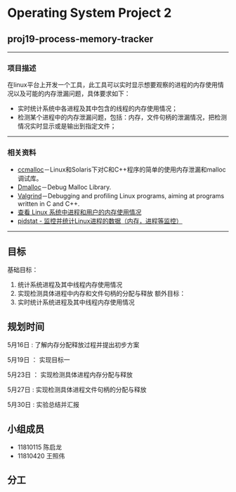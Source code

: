 # Operating System Project 2

## proj19-process-memory-tracker

---

### 项目描述

在linux平台上开发一个工具，此工具可以实时显示想要观察的进程的内存使用情况以及可能的内存泄漏问题，具体要求如下：

- 实时统计系统中各进程及其中包含的线程的内存使用情况；
- 检测某个进程中的内存泄漏问题，包括：内存，文件句柄的泄漏情况，把检测情况实时显示或是输出到指定文件；

---

### 相关资料

- [ccmalloc](http://cs.ecs.baylor.edu/~donahoo/tools/ccmalloc/)－Linux和Solaris下对C和C++程序的简单的使用内存泄漏和malloc调试库。
- [Dmalloc](http://cs.ecs.baylor.edu/~donahoo/tools/ccmalloc/)－Debug Malloc Library.
- [Valgrind](http://valgrind.org/)－Debugging and profiling Linux programs, aiming at programs written in C and C++.
- [查看 Linux 系统中进程和用户的内存使用情况](https://linux.cn/article-11849-1.html)
- [pidstat - 监控并统计Linux进程的数据（内存，进程等监控）](https://developer.aliyun.com/article/71664)

---


## 目标

基础目标：
1. 统计系统进程及其中线程内存使用情况
2. 实现检测具体进程中内存和文件句柄的分配与释放
额外目标：
3. 实时统计系统进程及其中线程内存使用情况

## 规划时间

5月16日 : 了解内存分配释放过程并提出初步方案

5月19日 ： 实现目标一

5月23日 ： 实现检测具体进程内存分配与释放 

5月27日 : 实现检测具体进程文件句柄的分配与释放

5月30日 : 实验总结并汇报

## 小组成员
* 11810115 陈启龙
* 11810420 王照伟

## 分工


